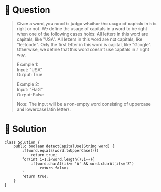 # :crystal_ball: Question

> Given a word, you need to judge whether the usage of capitals in it is right or not.
> We define the usage of capitals in a word to be right when one of the following cases holds:
> All letters in this word are capitals, like "USA".
> All letters in this word are not capitals, like "leetcode".
> Only the first letter in this word is capital, like "Google".
> Otherwise, we define that this word doesn't use capitals in a right way.    
>  
> Example 1:  
> Input: "USA"  
> Output: True  
>  
> Example 2:  
> Input: "FlaG"  
> Output: False  
>  
> Note: The input will be a non-empty word consisting of uppercase and lowercase latin letters. 

# :dragon: Solution

```
class Solution {
    public boolean detectCapitalUse(String word) {
        if(word.equals(word.toUpperCase()))
            return true;
        for(int i=1;i<word.length();i++){
            if(word.charAt(i)>= 'A' && word.charAt(i)<='Z')
                return false;
        }
        return true;
    }
}
```
